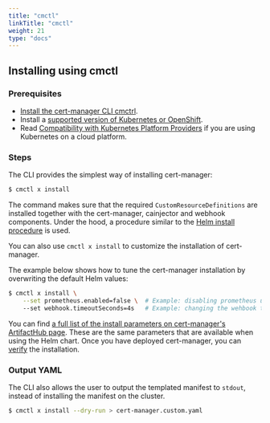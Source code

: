```yaml
---
title: "cmctl"
linkTitle: "cmctl"
weight: 21
type: "docs"
---
```


## Installing using cmctl

### Prerequisites

- [Install the cert-manager CLI cmctrl](../../usage/cmctl/#installation).
- Install a [supported version of Kubernetes or OpenShift](../supported-releases/).
- Read [Compatibility with Kubernetes Platform Providers](../compatibility/) if you are using Kubernetes on a cloud platform.

### Steps

The CLI provides the simplest way of installing cert-manager:
```bash
$ cmctl x install
```
The command makes sure that the required `CustomResourceDefinitions` are installed together with the cert-manager, cainjector and webhook components.
Under the hood, a procedure similar to the [Helm install procedure](../helm/#steps) is used.

You can also use `cmctl x install` to customize the installation of cert-manager.

The example below shows how to tune the cert-manager installation by overwriting the default Helm values:

```bash
$ cmctl x install \
    --set prometheus.enabled=false \  # Example: disabling prometheus using a Helm parameter
    --set webhook.timeoutSeconds=4s   # Example: changing the wehbook timeout using a Helm parameter
```
You can find [a full list of the install parameters on cert-manager's ArtifactHub page](https://artifacthub.io/packages/helm/cert-manager/cert-manager#configuration). These are the same parameters that are available when using the Helm chart.
Once you have deployed cert-manager, you can [verify](../verify/) the installation.

### Output YAML

The CLI also allows the user to output the templated manifest to `stdout`, instead of installing the manifest on the cluster.
```bash
$ cmctl x install --dry-run > cert-manager.custom.yaml
```
